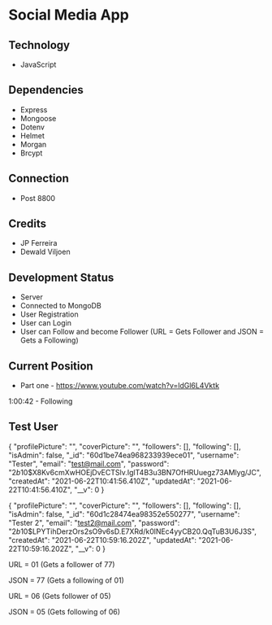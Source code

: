 # Social Media App


## Technology

* JavaScript

## Dependencies

* Express
* Mongoose
* Dotenv
* Helmet
* Morgan
* Brcypt

## Connection

* Post 8800

## Credits

* JP Ferreira
* Dewald Viljoen

## Development Status

* Server
* Connected to MongoDB
* User Registration
* User can Login
* User can Follow and become Follower (URL = Gets Follower and JSON = Gets a Following)


## Current Position

* Part one - https://www.youtube.com/watch?v=ldGl6L4Vktk

1:00:42 - Following

## Test User

{
    "profilePicture": "",
    "coverPicture": "",
    "followers": [],
    "following": [],
    "isAdmin": false,
    "_id": "60d1be74ea968233939ece01",
    "username": "Tester",
    "email": "test@mail.com",
    "password": "$2b$10$X8Kv6cmXwHOEjDvECTSlv.IglT4B3u3BN7OfHRUuegz73AMlyg/JC",
    "createdAt": "2021-06-22T10:41:56.410Z",
    "updatedAt": "2021-06-22T10:41:56.410Z",
    "__v": 0
}

{
    "profilePicture": "",
    "coverPicture": "",
    "followers": [],
    "following": [],
    "isAdmin": false,
    "_id": "60d1c28474ea98352e550277",
    "username": "Tester 2",
    "email": "test2@mail.com",
    "password": "$2b$10$LPYTihDerzOrs2sO9v6sD.E7XRd/k0lNEc4yyCB20.QqTuB3U6J3S",
    "createdAt": "2021-06-22T10:59:16.202Z",
    "updatedAt": "2021-06-22T10:59:16.202Z",
    "__v": 0
}

URL = 01 (Gets a follower of 77)

JSON = 77 (Gets a following of 01)

URL = 06 (Gets follower of 05)

JSON = 05 (Gets following of 06)